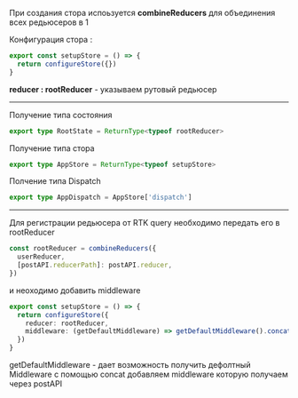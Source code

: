 При создания стора испоьзуется **combineReducers** для объединения всех редьюсеров в 1

Конфигурация стора :

```typescript
export const setupStore = () => {
  return configureStore({})
}
```

**reducer : rootReducer** - указываем рутовый редьюсер

---

Получение типа состояния

```typescript
export type RootState = ReturnType<typeof rootReducer>
```

Получение типа стора

```typescript
export type AppStore = ReturnType<typeof setupStore>
```

Полчение типа Dispatch

```typescript
export type AppDispatch = AppStore['dispatch']
```

---

Для регистрации редьюсера от RTK query необходимо передать его в rootReducer

```typescript
const rootReducer = combineReducers({
  userReducer,
  [postAPI.reducerPath]: postAPI.reducer,
})
```

и неоходимо добавить middleware

```typescript
export const setupStore = () => {
  return configureStore({
    reducer: rootReducer,
    middleware: (getDefaultMiddleware) => getDefaultMiddleware().concat(postAPI.middleware),
  })
}
```

getDefaultMiddleware - дает возможность получить дефолтный Middleware
c помощью concat добавляем middleware которую получаем через postAPI
